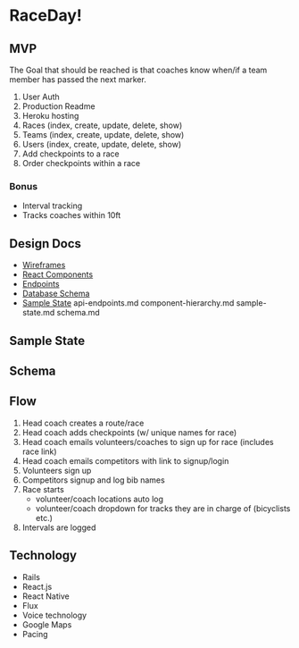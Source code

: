 # RaceDay!
## MVP
The Goal that should be reached is that coaches know when/if a team member has passed the next marker.
  1. User Auth
  2. Production Readme
  3. Heroku hosting
  4. Races (index, create, update, delete, show)
  5. Teams (index, create, update, delete, show)
  6. Users (index, create, update, delete, show)
  7. Add checkpoints to a race
  8. Order checkpoints within a race

###  Bonus
  - Interval tracking
  - Tracks coaches within 10ft

## Design Docs
  - [Wireframes]()
  - [React Components]()
  - [Endpoints]()
  - [Database Schema]()
  - [Sample State]()
  api-endpoints.md
  component-hierarchy.md
  sample-state.md
  schema.md

## Sample State


## Schema

## Flow
  1. Head coach creates a route/race
  2. Head coach adds checkpoints (w/ unique names for race)
  3. Head coach emails volunteers/coaches to sign up for race (includes race link)
  4. Head coach emails competitors with link to signup/login
  5. Volunteers sign up
  6. Competitors signup and log bib names
  7. Race starts
      - volunteer/coach locations auto log
      - volunteer/coach dropdown for tracks they are in charge of (bicyclists etc.)
  8. Intervals are logged

## Technology
  * Rails
  * React.js
  * React Native
  * Flux
  * Voice technology
  * Google Maps
  * Pacing
